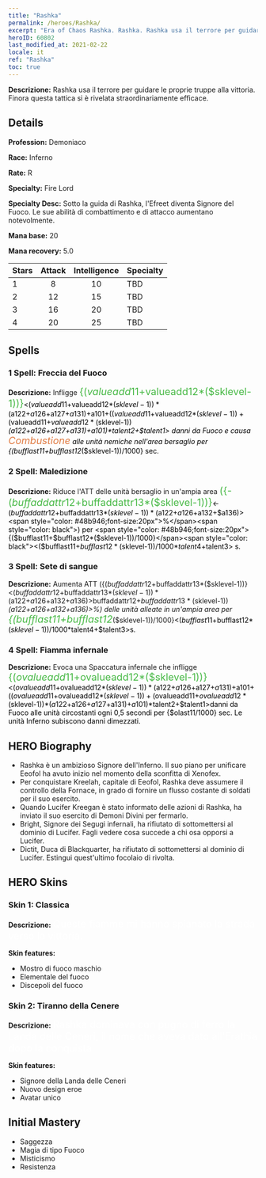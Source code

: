 ```yaml
---
title: "Rashka"
permalink: /heroes/Rashka/
excerpt: "Era of Chaos Rashka. Rashka. Rashka usa il terrore per guidare le proprie truppe alla vittoria. Finora questa tattica si è rivelata straordinariamente efficace."
heroID: 60802
last_modified_at: 2021-02-22
locale: it
ref: "Rashka"
toc: true
---
```

 **Descrizione:** Rashka usa il terrore per guidare le proprie truppe alla vittoria. Finora questa tattica si è rivelata straordinariamente efficace.
## Details
 **Profession:** Demoniaco

 **Race:** Inferno

 **Rate:** R

 **Specialty:** Fire Lord

 **Specialty Desc:** Sotto la guida di Rashka, l'Efreet diventa Signore del Fuoco. Le sue abilità di combattimento e di attacco aumentano notevolmente.

 **Mana base:** 20

 **Mana recovery:** 5.0


  | Stars   |     Attack     |  Intelligence  |      Specialty     |
  |---------|:---------------:|:---------------:|--------------------|
  |    1    | 8 | 10 | TBD |
  |    2    | 12 | 15 | TBD |
  |    3    | 16 | 20 | TBD |
  |    4    | 20 | 25 | TBD |

## Spells
### 1 Spell: Freccia del Fuoco
 **Descrizione:** Infligge <span style="color: #48b946;font-size:20px">{($valueadd11+$valueadd12*($sklevel-1))}</span><span style="color: black"><($valueadd11+$valueadd12*($sklevel-1))*($a122+$a126+$a127+$a131)+$a101+(($valueadd11+$valueadd12*($sklevel-1))+($valueadd11+$valueadd12*($sklevel-1))*($a122+$a126+$a127+$a131)+$a101)*$talent2+$talent1> danni da Fuoco e causa <span style="color: #e07c44;font-size:20px">Combustione</span><span style="color: black"> alle unità nemiche nell'area bersaglio per {($bufflast11+$bufflast12*($sklevel-1))/1000} sec.

### 2 Spell: Maledizione
 **Descrizione:** Riduce l'ATT delle unità bersaglio in un'ampia area <span style="color: #48b946;font-size:20px">({-($buffaddattr12+$buffaddattr13*($sklevel-1))}</span><span style="color: black"><-($buffaddattr12+$buffaddattr13*($sklevel-1))*($a122+$a126+$a132+$a136)><span style="color: #48b946;font-size:20px">%</span><span style="color: black">) per <span style="color: #48b946;font-size:20px">{($bufflast11+$bufflast12*($sklevel-1))/1000}</span><span style="color: black"><($bufflast11+$bufflast12*($sklevel-1))/1000*$talent4+$talent3> s.

### 3 Spell: Sete di sangue
 **Descrizione:** Aumenta ATT ({($buffaddattr12+$buffaddattr13*($sklevel-1))}<($buffaddattr12+$buffaddattr13*($sklevel-1))*($a122+$a126+$a132+$a136)>%) e assorbimento ({($buffaddattr22+$buffaddattr23*($sklevel-1))}<($buffaddattr12+$buffaddattr13*($sklevel-1))*($a122+$a126+$a132+$a136)>%) delle unità alleate in un'ampia area per <span style="color: #48b946;font-size:20px">{($bufflast11+$bufflast12*($sklevel-1))/1000}</span><span style="color: black"><($bufflast11+$bufflast12*($sklevel-1))/1000*$talent4+$talent3>s.

### 4 Spell: Fiamma infernale
 **Descrizione:** Evoca una Spaccatura infernale che infligge <span style="color: #48b946;font-size:20px">{($ovalueadd11+$ovalueadd12*($sklevel-1))}</span><span style="color: black"><($ovalueadd11+$ovalueadd12*($sklevel-1))*($a122+$a126+$a127+$a131)+$a101+(($ovalueadd11+$ovalueadd12*($sklevel-1))+($ovalueadd11+$ovalueadd12*($sklevel-1))*($a122+$a126+$a127+$a131)+$a101)*$talent2+$talent1>danni da Fuoco alle unità circostanti ogni 0,5 secondi per {$olast11/1000} sec. Le unità Inferno subiscono danni dimezzati.


## HERO Biography
   - Rashka è un ambizioso Signore dell'Inferno. Il suo piano per unificare Eeofol ha avuto inizio nel momento della sconfitta di Xenofex.
   - Per conquistare Kreelah, capitale di Eeofol, Rashka deve assumere il controllo della Fornace, in grado di fornire un flusso costante di soldati per il suo esercito.
   - Quando Lucifer Kreegan è stato informato delle azioni di Rashka, ha inviato il suo esercito di Demoni Divini per fermarlo.
   - Bright, Signore dei Segugi infernali, ha rifiutato di sottomettersi al dominio di Lucifer. Fagli vedere cosa succede a chi osa opporsi a Lucifer.
   - Dictit, Duca di Blackquarter, ha rifiutato di sottomettersi al dominio di Lucifer. Estingui quest'ultimo focolaio di rivolta.

## HERO Skins
### Skin 1: **Classica**

 **Descrizione:** <span style="color: #ffffff;font-size:20px">Queste fiamme mi hanno spianato la strada verso la vittoria. </span>

 **Skin features:** 

   - Mostro di fuoco maschio
   - Elementale del fuoco
   - Discepoli del fuoco

### Skin 2: **Tiranno della Cenere**

 **Descrizione:** <span style="color: #ffffff;font-size:20px">Rashka dominava con pugno di ferro la Landa delle Ceneri, il nome che aveva dato all'Erathia dopo la conquista. </span>

 **Skin features:** 

   - Signore della Landa delle Ceneri
   - Nuovo design eroe
   - Avatar unico


## Initial Mastery
   - Saggezza
   - Magia di tipo Fuoco
   - Misticismo
   - Resistenza
